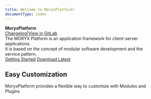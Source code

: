 ```yaml
---
title: Welcome to MoryxPlatform!
documentType: index
---
```


<style type="text/css">
footer{
  position: relative;
}
</style>

<div class="hero">
  <div class="wrap">
    <div class="text">
      <strong>MoryxPlatform</strong>
    </div>
    <div class="buttons-unit-small">
      <a class="version-link" href="articles/Changelog.md">Changelog</a><span>|</span><a class="bitbucket-link" href="http://gitlab-swtd.europe.phoenixcontact.com/marvinplatform/MoryxPlatform">View in GitLab</a>
    </div>
    <div class="minitext">
    The MORYX Platform is an application framework for client-server applications. <br /> It is based on the concept of modular software development and the service pattern.
    </div>
    <div class="buttons-unit">
      <a href="tutorials/index.md" class="button"><i class="glyphicon glyphicon-send"></i>Getting Started</a>
      <a href="http://packages-swtd.europe.phoenixcontact.com/feeds/MaRVIN-CI" class="button"><i class="glyphicon glyphicon-download"></i>Download Latest</a>
    </div>
  </div>
</div>

<div class="key-section">
  <div class="container content">
    <div class="row">
      <div class="col-md-8 col-md-offset-2 text-center">
        <i class="glyphicon glyphicon-cutlery"></i>
        <section>
          <h2>Easy Customization</h2>
          <p class="lead">MoryxPlatform provides a flexible way to customize with Modules and Plugins</p>
        </section>
      </div>
    </div>
  </div>
</div>